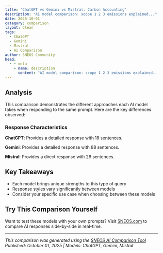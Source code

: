 ```yaml
---
title: "ChatGPT vs Gemini vs Mistral: Carbon Accounting"
description: "AI model comparison: scope 1 2 3 emissions explained..."
date: 2025-10-01
category: comparison
layout: Clean
tags:
  - ChatGPT
  - Gemini
  - Mistral
  - AI Comparison
author: SNEOS Community
head:
  - - meta
    - name: description
      content: "AI model comparison: scope 1 2 3 emissions explained..."
---
```


<ChatComparison
  title="ChatGPT vs Gemini vs Mistral: Carbon Accounting"
  prompt="scope 1 2 3 emissions explained"
  :responses='{
    "ChatGPT": "Certainly! Here\u2019s an explanation of Scope 1, 2, and 3 emissions, which are categories used to classify greenhouse gas (GHG) emissions associated with a company or organization\u0027s activities:\n\n### Scope 1 Emissions (Direct Emissions)\n- **Definition:** These are direct GHG emissions from sources that are owned or controlled by the company.\n- **Examples:**\n  - Emissions from fuel combustion in company-owned vehicles or boilers.\n  - Emissions from manufacturing processes.\n  - Fugitive emissions from equipment leaks (e.g., refrigerants, methane leaks).\n\n### Scope 2 Emissions (Indirect Emissions from Purchased Energy)\n- **Definition:** These are indirect emissions from the generation of purchased electricity, steam, heating, and cooling consumed by the company.\n- **Examples:**\n  - Emissions produced by the power plants that generate the electricity a company uses.\n  - Emissions from district heating or cooling systems.\n\n### Scope 3 Emissions (Other Indirect Emissions)\n- **Definition:** These include all other indirect emissions that occur in the value chain of the reporting company, both upstream and downstream.\n- **Examples:**\n  - Emissions from the production of purchased goods and services.\n  - Employee business travel and commuting.\n  - Waste disposal and treatment.\n  - Transportation and distribution of products.\n  - Use of sold products.\n  - Investments.\n\n### Summary:\n| Scope  | Emissions Type                  | Source Examples                           |\n|--------|--------------------------------|------------------------------------------|\n| 1      | Direct emissions                | On-site fuel combustion, company vehicles |\n| 2      | Indirect emissions (energy)    | Purchased electricity, heating, cooling |\n| 3      | Other indirect emissions        | Supply chain, product use, waste, travel |\n\nThese categorizations help organizations measure, manage, and reduce their overall carbon footprint comprehensively.",
    "Gemini": "Let\u0027s break down Scope 1, 2, and 3 emissions, the three categories companies use to categorize and report their greenhouse gas (GHG) emissions. Understanding these scopes is crucial for comprehending a company\u0027s carbon footprint and its efforts toward sustainability.\n\n**In Simple Terms:**\n\n*   **Scope 1: Direct Emissions:** Emissions from sources *owned or controlled* by the reporting company. Think of things like burning fuel in company vehicles or boilers.\n*   **Scope 2: Indirect Emissions (Electricity):** Emissions associated with the *generation of electricity, steam, heat, and cooling* purchased by the reporting company. This is the emissions created by the power plant to provide energy to your office.\n*   **Scope 3: All Other Indirect Emissions:** This is *everything else* \u2013 all other emissions that result from the company\u0027s activities but occur from sources not owned or controlled by the company. This covers a massive range, from your suppliers producing raw materials to your customers using your products.\n\n**A More Detailed Explanation:**\n\n**1. Scope 1: Direct Emissions**\n\n*   **Definition:** Greenhouse gas (GHG) emissions that occur from sources that are *owned or controlled* by the reporting company.\n*   **Examples:**\n    *   **Combustion:** Burning fuel (natural gas, oil, gasoline, etc.) in boilers, furnaces, vehicles (company-owned fleet), and other equipment.\n    *   **Process Emissions:** Emissions released during industrial processes, such as cement production, chemical manufacturing, or waste processing.  For example, the CO2 released directly from the limestone during cement manufacturing is Scope 1.\n    *   **Fugitive Emissions:** Unintentional releases of GHGs, such as methane leaks from natural gas pipelines or refrigerant leaks from air conditioning systems.\n    *   **On-site Waste Incineration:** Emissions from burning waste at the company\u0027s facilities.\n\n*   **Key Characteristics:**\n    *   Directly attributable to the company\u0027s operations.\n    *   Relatively easier to measure and control compared to Scope 3.\n    *   Examples: emissions from a company owned delivery truck, emissions from factory-owned power generator.\n\n**2. Scope 2: Indirect Emissions (Electricity, Heat, and Cooling)**\n\n*   **Definition:** GHG emissions associated with the *generation of purchased electricity, steam, heat, and cooling* consumed by the reporting company.\n*   **Examples:**\n    *   **Electricity:** Emissions from power plants that generate the electricity used in the company\u0027s offices, factories, data centers, and other facilities.  Even if you have \u0022green\u0022 energy contracts, you should still report these emissions.\n    *   **Steam, Heat, and Cooling:** Emissions from facilities that produce steam, heat, or cooling that the company purchases for its operations.  This could be district heating/cooling systems.\n\n*   **Key Characteristics:**\n    *   Indirect, as the emissions occur at the power plant or heating/cooling facility, not at the company\u0027s site.\n    *   Becoming easier to track and reduce due to the growth of renewable energy and emissions tracking tools.\n    *   Location-based vs. Market-based accounting is important to understand (see below).\n    *   Examples: emissions from a power plant that is supplying your office\u0027s electricity.\n\n**3. Scope 3: Other Indirect Emissions**\n\n*   **Definition:** All other indirect GHG emissions (not included in Scope 2) that occur in the *value chain* of the reporting company, both upstream and downstream.\n*   **Examples:** This is a very broad category and can include:\n    *   **Upstream Emissions:**\n        *   **Purchased Goods and Services:** Emissions from the production of raw materials, components, and services that the company buys. (e.g., emissions from the production of steel used in a car manufactured by your company)\n        *   **Capital Goods:** Emissions from the manufacturing of machinery and equipment used by the company.\n        *   **Fuel- and Energy-Related Activities (not included in Scope 1 or 2):** Emissions from the extraction, production, and transportation of fuels and energy used by the company.\n        *   **Transportation and Distribution (upstream):** Emissions from transporting materials and products to the company\u0027s facilities.\n        *   **Waste Generated in Operations:** Emissions from the treatment and disposal of waste generated by the company\u0027s operations.\n        *   **Business Travel:** Emissions from air travel, train travel, and car rentals for business purposes.\n        *   **Employee Commuting:** Emissions from employees traveling to and from work.\n        *   **Leased Assets (upstream):** Emissions from assets leased by the company.\n    *   **Downstream Emissions:**\n        *   **Transportation and Distribution (downstream):** Emissions from transporting products to customers.\n        *   **Processing of Sold Products:** Emissions from the processing of the company\u0027s products by third parties (e.g., processing agricultural goods).\n        *   **Use of Sold Products:** Emissions from the use of the company\u0027s products by consumers (e.g., emissions from burning gasoline in a car).  This can be very substantial for some companies.\n        *   **End-of-Life Treatment of Sold Products:** Emissions from the disposal or recycling of the company\u0027s products.\n        *   **Franchises:** Emissions from franchised operations.\n        *   **Investments:** Emissions associated with the company\u0027s investments.\n        *   **Leased Assets (downstream):** Emissions from assets leased by the company to others.\n\n*   **Key Characteristics:**\n    *   The broadest and often the largest category of emissions for most companies.\n    *   The most challenging to measure and control, as it involves emissions outside the company\u0027s direct operations.\n    *   Requires collaboration with suppliers, customers, and other stakeholders.\n    *   Can have a significant impact on a company\u0027s overall carbon footprint.\n    *   **Reporting is optional, but increasingly expected and desired by investors and customers.**\n\n**Why are these Scopes Important?**\n\n*   **Comprehensive Carbon Footprint:** Provides a complete picture of a company\u0027s GHG emissions, allowing for better understanding of its environmental impact.\n*   **Target Setting and Reduction:** Helps companies identify the largest sources of emissions and set targeted reduction goals.\n*   **Transparency and Reporting:** Enables companies to transparently report their emissions to stakeholders (investors, customers, regulators).\n*   **Supply Chain Engagement:** Encourages companies to engage with their suppliers and customers to reduce emissions throughout the value chain.\n*   **Risk Management:** Helps companies identify and manage climate-related risks, such as supply chain disruptions and regulatory changes.\n*   **Benchmarking:** Allows companies to compare their emissions performance with peers and identify opportunities for improvement.\n\n**Location-Based vs. Market-Based Scope 2 Accounting**\n\nThis is particularly important for Scope 2 emissions (electricity).  There are two methods for calculating Scope 2 emissions:\n\n*   **Location-Based:**  This method uses average emission factors for the grid region where the electricity consumption occurs.  It reflects the average emissions intensity of the electricity grid.  It\u0027s simpler to calculate but may not accurately reflect the company\u0027s efforts to procure renewable energy.\n*   **Market-Based:** This method uses emission factors from the specific electricity providers the company contracts with, especially for renewable energy purchases (e.g., Renewable Energy Certificates - RECs). It reflects the emissions intensity of the electricity the company *specifically chose* to purchase.  More accurate, but requires good data tracking.\n\n**In practice, most companies are encouraged to report *both* location-based and market-based Scope 2 emissions.**\n\n**Challenges and Considerations:**\n\n*   **Data Availability:** Gathering accurate data for Scope 3 emissions can be challenging, especially for complex supply chains.\n*   **Calculation Methodologies:** There are various methodologies for calculating emissions, and it\u0027s important to use a consistent and transparent approach.\n*   **Double Counting:**  It\u0027s crucial to avoid double counting emissions within the value chain.\n*   **Materiality:**  Companies should focus on the most material sources of emissions (i.e., those that contribute the most to their carbon footprint).\n*   **Scope Creep:** The scope of Scope 3 emissions can be vast, so it\u0027s important to prioritize and focus on the most relevant categories.\n\n**In Summary:**\n\nScope 1, 2, and 3 emissions provide a framework for companies to understand, measure, and reduce their greenhouse gas emissions.  While Scope 1 and 2 are relatively straightforward, Scope 3 presents the biggest challenge and opportunity for reducing overall carbon footprint. Companies that embrace these scopes and work to reduce their emissions are better positioned to thrive in a low-carbon economy. They demonstrate environmental responsibility, attract investors, and build stronger relationships with customers and other stakeholders.\n",
    "Mistral": "Scope 1, 2, and 3 emissions are categories of greenhouse gases (GHG) defined by the Greenhouse Gas Protocol (GHG Protocol), the most widely used international accounting tool for government and business leaders to understand, quantify, and manage greenhouse gas emissions. Here\u0027s what each scope entails:\n\n1. **Scope 1: Direct Emissions**\n   - These are emissions that occur from sources that are owned or controlled by the company.\n   - Examples include:\n     - Emissions from combustion in owned or controlled boilers, furnaces, vehicles, etc.\n     - Emissions from chemical production in owned or controlled process equipment.\n     - Fugitive emissions (leaks) from owned or controlled equipment.\n\n2. **Scope 2: Indirect Emissions (from electricity, steam, heat, or cooling)**\n   - These are emissions released into the atmosphere that are associated with the generation of purchased electricity, steam, heat, or cooling.\n   - Examples include:\n     - Emissions from power plants that generate the electricity a company purchases and uses.\n     - Emissions from the production of steam, heat, or cooling that is purchased and used by the company.\n\n3. **Scope 3: Other Indirect Emissions**\n   - These are emissions that are a consequence of the activities of the company, but occur from sources not owned or controlled by the company.\n   - Scope 3 emissions include all sources not within a company\u2019s scope 1 and 2 boundary.\n   - Examples include:\n     - Emissions from the extraction and production of purchased materials, fuels, and services.\n     - Emissions from the transportation of purchased fuels and materials.\n     - Emissions from the disposal and treatment of waste generated by the company.\n     - Emissions from the use of sold products and services.\n     - Emissions from the end-of-life treatment of sold products.\n     - Emissions from contracted assets.\n     - Emissions from leased assets.\n     - Emissions from employee commuting.\n     - Emissions from business travel.\n\nUnderstanding and quantifying these emissions is crucial for companies to set reduction targets, track their progress, and contribute to global efforts to mitigate climate change.\n\nHere\u0027s a simple way to remember:\n- Scope 1: Directly from the company.\n- Scope 2: From the generation of purchased energy.\n- Scope 3: Everything else indirectly related to the company\u0027s activities."
  }'
  published-date="15:40"
/>

## Analysis

This comparison demonstrates the different approaches each AI model takes when responding to the same prompt. Here are the key differences observed:

### Response Characteristics

**ChatGPT**: Provides a detailed response with 18 sentences. 

**Gemini**: Provides a detailed response with 88 sentences. 

**Mistral**: Provides a direct response with 26 sentences. 

## Key Takeaways

- Each model brings unique strengths to this type of query
- Response styles vary significantly between models
- Consider your specific use case when choosing between these models

## Try This Comparison Yourself

Want to test these models with your own prompts? Visit [SNEOS.com](https://sneos.com) to compare AI responses side-by-side in real-time.

---

*This comparison was generated using the [SNEOS AI Comparison Tool](https://sneos.com)*
*Published: October 01, 2025 | Models: ChatGPT, Gemini, Mistral*
